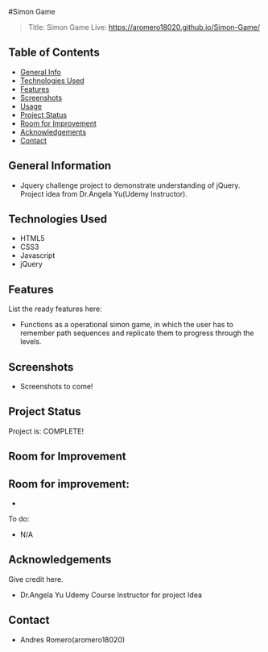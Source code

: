#Simon Game
> Title: Simon Game 
> Live: https://aromero18020.github.io/Simon-Game/

## Table of Contents
* [General Info](#general-information)
* [Technologies Used](#technologies-used)
* [Features](#features)
* [Screenshots](#screenshots)
* [Usage](#usage)
* [Project Status](#project-status)
* [Room for Improvement](#room-for-improvement)
* [Acknowledgements](#acknowledgements)
* [Contact](#contact)


## General Information
- Jquery challenge project to demonstrate understanding of jQuery. Project idea from Dr.Angela Yu(Udemy Instructor).


## Technologies Used
- HTML5
- CSS3
- Javascript
- jQuery


## Features
List the ready features here:
- Functions as a operational simon game, in which the user has to remember path sequences and replicate them to progress through the levels. 


## Screenshots
 - Screenshots to come!


## Project Status
Project is: COMPLETE!

## Room for Improvement

Room for improvement:
- 
- 

To do:
- N/A




## Acknowledgements
Give credit here.
- Dr.Angela Yu Udemy Course Instructor for project Idea


## Contact
- Andres Romero(aromero18020)
